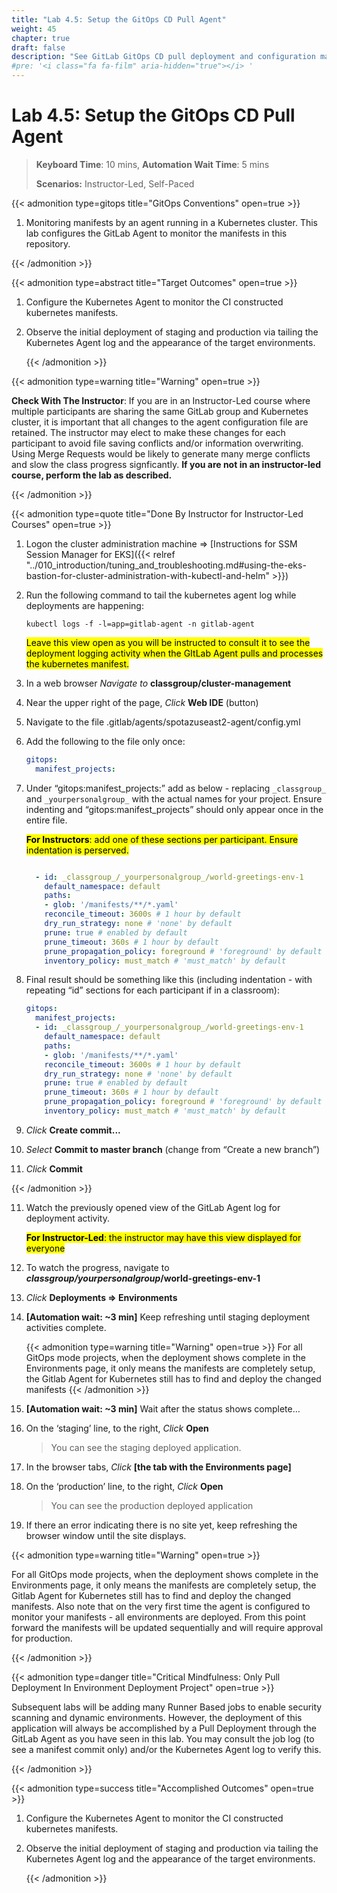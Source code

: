 ```yaml
---
title: "Lab 4.5: Setup the GitOps CD Pull Agent"
weight: 45
chapter: true
draft: false
description: "See GitLab GitOps CD pull deployment and configuration management in action."
#pre: '<i class="fa fa-film" aria-hidden="true"></i> '
---
```


# Lab 4.5: Setup the GitOps CD Pull Agent

> **Keyboard Time**: 10 mins, **Automation Wait Time**: 5 mins
>
> **Scenarios:** Instructor-Led, Self-Paced

{{< admonition type=gitops title="GitOps Conventions" open=true >}}

1. Monitoring manifests by an agent running in a Kubernetes cluster. This lab configures the GitLab Agent to monitor the manifests in this repository.

{{< /admonition >}}

{{< admonition type=abstract title="Target Outcomes" open=true >}}

1. Configure the Kubernetes Agent to monitor the CI constructed kubernetes manifests.

2. Observe the initial deployment of staging and production via tailing the Kubernetes Agent log and the appearance of the target environments.

   {{< /admonition >}}

{{< admonition type=warning title="Warning" open=true >}}

**Check With The Instructor**: If you are in an Instructor-Led course where multiple participants are sharing the same GitLab group and Kubernetes cluster, it is important that all changes to the agent configuration file are retained.  The instructor may elect to make these changes for each participant to avoid file saving conflicts and/or information overwriting. Using Merge Requests would be likely to generate many merge conflicts and slow the class progress signficantly. **If you are not in an instructor-led course, perform the lab as described.**

{{< /admonition >}}

{{< admonition type=quote title="Done By Instructor for Instructor-Led Courses" open=true >}}

1. Logon the cluster administration machine => [Instructions for SSM Session Manager for EKS]({{< relref "../010_introduction/tuning_and_troubleshooting.md#using-the-eks-bastion-for-cluster-administration-with-kubectl-and-helm" >}})

2. Run the following command to tail the kubernetes agent log while deployments are happening:

   `kubectl logs -f -l=app=gitlab-agent -n gitlab-agent`

    <mark class="hlgreen">Leave this view open as you will be instructed to consult it to see the deployment logging activity when the GItLab Agent pulls and processes the kubernetes manifest.</mark>

3. In a web browser *Navigate to* **classgroup/cluster-management**

4. Near the upper right of the page, *Click* **Web IDE** (button)

5. Navigate to the file .gitlab/agents/spotazuseast2-agent/config.yml

6. Add the following to the file only once:

   ```yaml
   gitops:
     manifest_projects:
   
   ```

7. Under “gitops:manifest_projects:” add as below - replacing `_classgroup_` and `_yourpersonalgroup_` with the actual names for your project. Ensure indenting and “gitops:manifest_projects” should only appear once in the entire file.

   <mark class="hlgreen">**For Instructors**: add one of these sections per participant. Ensure indentation is perserved.</mark>

   ````yaml
   
     - id: _classgroup_/_yourpersonalgroup_/world-greetings-env-1
       default_namespace: default
       paths:
       - glob: '/manifests/**/*.yaml'
       reconcile_timeout: 3600s # 1 hour by default
       dry_run_strategy: none # 'none' by default
       prune: true # enabled by default
       prune_timeout: 360s # 1 hour by default
       prune_propagation_policy: foreground # 'foreground' by default
       inventory_policy: must_match # 'must_match' by default
   ````

8. Final result should be something like this (including indentation - with repeating “id” sections for each participant if in a classroom):

   ````yaml
   gitops:
     manifest_projects:
     - id: _classgroup_/_yourpersonalgroup_/world-greetings-env-1
       default_namespace: default
       paths:
       - glob: '/manifests/**/*.yaml'
       reconcile_timeout: 3600s # 1 hour by default
       dry_run_strategy: none # 'none' by default
       prune: true # enabled by default
       prune_timeout: 360s # 1 hour by default
       prune_propagation_policy: foreground # 'foreground' by default
       inventory_policy: must_match # 'must_match' by default
   ````

9. *Click* **Create commit...**

10. *Select* **Commit to master branch** (change from “Create a new branch”)

11. *Click* **Commit**

{{< /admonition >}}

11. Watch the previously opened view of the GitLab Agent log for deployment activity.
    
    <mark class="hlgreen">**For Instructor-Led**: the instructor may have this view displayed for everyone</mark>
    
12. To watch the progress, navigate to ***classgroup/yourpersonalgroup*/world-greetings-env-1**

2. *Click* **Deployments => Environments**

3. **[Automation wait: ~3 min]** Keep refreshing until staging deployment activities complete.

   {{< admonition type=warning title="Warning" open=true >}}
   For all GitOps mode projects, when the deployment shows complete in the Environments page, it only means the manifests are completely setup, the Gitlab Agent for Kubernetes still has to find and deploy the changed manifests
   {{< /admonition >}}

4. **[Automation wait: ~3 min]** Wait after the status shows complete…

5. On the ‘staging’ line, to the right, *Click* **Open**

   > You can see the staging deployed application.

6. In the browser tabs, *Click* **[the tab with the Environments page]**

7. On the ‘production’ line, to the right, *Click* **Open**

   > You can see the production deployed application

8. If there an error indicating there is no site yet, keep refreshing the browser window until the site displays.

{{< admonition type=warning title="Warning" open=true >}}

For all GitOps mode projects, when the deployment shows complete in the Environments page, it only means the manifests are completely setup, the Gitlab Agent for Kubernetes still has to find and deploy the changed manifests. Also note that on the very first time the agent is configured to monitor your manifests - all environments are deployed. From this point forward the manifests will be updated sequentially and will require approval for production.

{{< /admonition >}}

{{< admonition type=danger title="Critical Mindfulness: Only Pull Deployment In Environment Deployment Project" open=true >}}

Subsequent labs will be adding many Runner Based jobs to enable security scanning and dynamic environments. However, the deployment of this application will always be accomplished by a Pull Deployment through the GitLab Agent as you have seen in this lab. You may consult the job log (to see a manifest commit only) and/or the Kubernetes Agent log to verify this.

{{< /admonition >}}

{{< admonition type=success title="Accomplished Outcomes" open=true >}}

1. Configure the Kubernetes Agent to monitor the CI constructed kubernetes manifests.

2. Observe the initial deployment of staging and production via tailing the Kubernetes Agent log and the appearance of the target environments.

   {{< /admonition >}}
